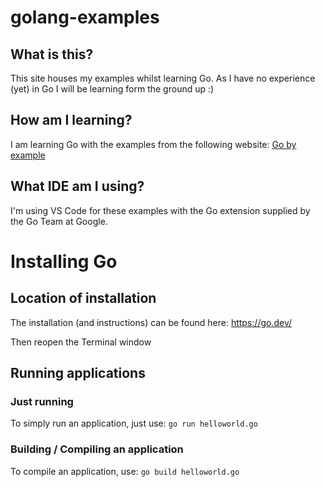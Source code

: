 # golang-examples

## What is this?

This site houses my examples whilst learning Go. As I have no experience (yet) in Go I will be learning form the ground up :)

## How am I learning?

I am learning Go with the examples from the following website:
[Go by example](https://gobyexample.com/)

## What IDE am I using?

I'm using VS Code for these examples with the Go extension supplied by the Go Team at Google.

# Installing Go

## Location of installation

The installation (and instructions) can be found here:
https://go.dev/

Then reopen the Terminal window

## Running applications

### Just running

To simply run an application, just use:
`go run helloworld.go`

### Building / Compiling an application
To compile an application, use:
`go build helloworld.go`

